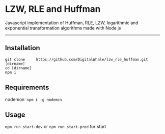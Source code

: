 LZW, RLE and Huffman
=====================
Javascript implementation of Huffman, RLE, LZW, logarithmic and exponential transformation algorithms made with Node.js
***

Installation
------------------
    git clone     https://github.com/DigitalWhale/lzw_rle_huffman.git     [dirname]
    cd [dirname]
    npm i

Requirements
------------------
nodemon: `npm i -g nodemon`

Usage
------------------
`npm run start-dev` or `npm run start-prod` for start

